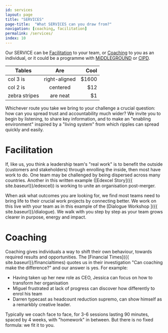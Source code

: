 ```yaml
---
id: services
layout: page
title: "SERVICES"
page-title:  "What SERVICES can you draw from?"
navigation: [coaching, facilitation]
permalink: /services/
index: 10
---
```


Our SERVICE can be [Facilitation](#Facilitation) to your team, or [Coaching](#Coaching) to you as an individual, or it could be a programme with [MiDDLEGROUND](http://www.middle-ground.co.uk) or [CIPD](http://www.cipd.co.uk/training/ORDDTC).


| Tables        | Are           | Cool  |
| ------------- |:-------------:| -----:|
| col 3 is      | right-aligned | $1600 |
| col 2 is      | centered      |   $12 |
| zebra stripes | are neat      |    $1 |

Whichever route you take we bring to your challenge a crucial question: how can you spread trust and accountability much wider? We invite you to begin by listening, to share key information, and to make an "enabling environment" inspired by a "living system" from which ripples can spread quickly and easily.

<a name="Facilitation"></a>
Facilitation
============

If, like us, you think a leadership team's "real work" is to benefit the outside (customers and stakeholders) through enrolling the inside, then most have work to do. One team may be challenged by being dispersed across many countries. Another in this written example ([Edexcel Story]({{ site.baseurl}}/edexcel)) is working to unite an organisation post-merger.

When ask what outcomes you are looking for, we find most teams need to bring life to their crucial work projects by connecting better. We work on this live with your team as in this example of the [Dialogue Workshop ]({{ site.baseurl}}/dialogue). We walk with you step by step as your team grows clearer in purpose, energy and impact.

<a name="Coaching"></a>
Coaching
========

Coaching gives individuals a way to shift their own behaviour, towards required results and opportunities. The [Financial Times]({{ site.baseurl}}/financialtimes) quotes us in their investigation "Can coaching make the difference?" and our answer is yes. For example:

- Having taken up her new role as CEO, Jessica can focus on how to transform her organisation
- Miguel frustrated at lack of progress can discover how differently to enrol his team
- Darren typecast as headcount reduction supremo, can show himself as a remarkbly creative leader.

Typically we coach face to face, for 3-6 sessions lasting 90 minutes, spaced by 4 weeks, with "homework" in between. But there is no fixed formula: we fit it to you.  







